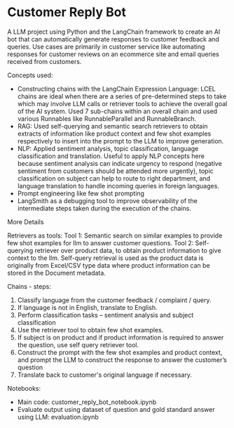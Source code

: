 # Customer Reply Bot

A LLM project using Python and the LangChain framework to create an AI bot that can automatically generate responses to customer feedback and queries. Use cases are primarily in customer service like automating responses for customer reviews on an ecommerce site and email queries received from customers. 

Concepts used:
- Constructing chains with the LangChain Expression Language: LCEL chains are ideal when there are a series of pre-determined steps to take which may involve LLM calls or retriever tools to achieve the overall goal of the AI system. Used 7 sub-chains within an overall chain and used various Runnables like RunnableParallel and RunnableBranch.
- RAG: Used self-querying and semantic search retrievers to obtain extracts of information like product context and few shot examples respectively to insert into the prompt to the LLM to improve generation.
- NLP: Applied sentiment analysis, topic classification, language classification and translation. Useful to apply NLP concepts here because sentiment analysis can indicate urgency to respond (negative sentiment from customers should be attended more urgently), topic classification on subject can help to route to right department, and language translation to handle incoming queries in foreign languages.
- Prompt engineering like few shot prompting
- LangSmith as a debugging tool to improve observability of the intermediate steps taken during the execution of the chains.

More Details

Retrievers as tools:
Tool 1: Semantic search on similar examples to provide few shot examples for llm to answer customer questions.
Tool 2: Self-querying retriever over product data, to obtain product information to give context to the llm. Self-query retrieval is used as the product data is originally from Excel/CSV type data where product information can be stored in the Document metadata. 

Chains - steps:
1. Classify language from the customer feedback / complaint / query.
2. If language is not in English, translate to English.
3. Perform classification tasks – sentiment analysis and subject classification
4. Use the retriever tool to obtain few shot examples.
5. If subject is on product and if product information is required to answer the question, use self query retriever tool.
6. Construct the prompt with the few shot examples and product context, and prompt the LLM to construct the response to answer the customer’s question 
7. Translate back to customer's original language if necessary.

Notebooks:
- Main code: customer_reply_bot_notebook.ipynb
- Evaluate output using dataset of question and gold standard answer using LLM: evaluation.ipynb
